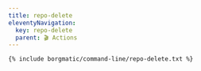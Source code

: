 ```yaml
---
title: repo-delete
eleventyNavigation:
  key: repo-delete
  parent: 🎬 Actions
---
```


```bash
{% include borgmatic/command-line/repo-delete.txt %}
```
